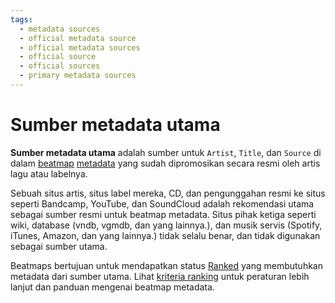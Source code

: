```yaml
---
tags:
  - metadata sources
  - official metadata source
  - official metadata sources
  - official source
  - official sources
  - primary metadata sources
---
```


# Sumber metadata utama

**Sumber metadata utama** adalah sumber untuk `Artist`, `Title`, dan `Source` di dalam [beatmap](/wiki/Beatmap) [metadata](/wiki/Beatmap_Editor/Song_Setup#song-and-map-metadata) yang sudah dipromosikan secara resmi oleh artis lagu atau labelnya.

Sebuah situs artis, situs label mereka, CD, dan pengunggahan resmi ke situs seperti Bandcamp, YouTube, dan SoundCloud adalah rekomendasi utama sebagai sumber resmi untuk beatmap metadata. Situs pihak ketiga seperti wiki, database (vndb, vgmdb, dan yang lainnya.), dan musik servis (Spotify, iTunes, Amazon, dan yang lainnya.) tidak selalu benar, dan tidak digunakan sebagai sumber utama.

Beatmaps bertujuan untuk mendapatkan status [Ranked](/wiki/Beatmap/Category#ranked) yang membutuhkan metadata dari sumber utama. Lihat [kriteria ranking](/wiki/Ranking_Criteria#metadata) untuk peraturan lebih lanjut dan panduan mengenai beatmap metadata.
